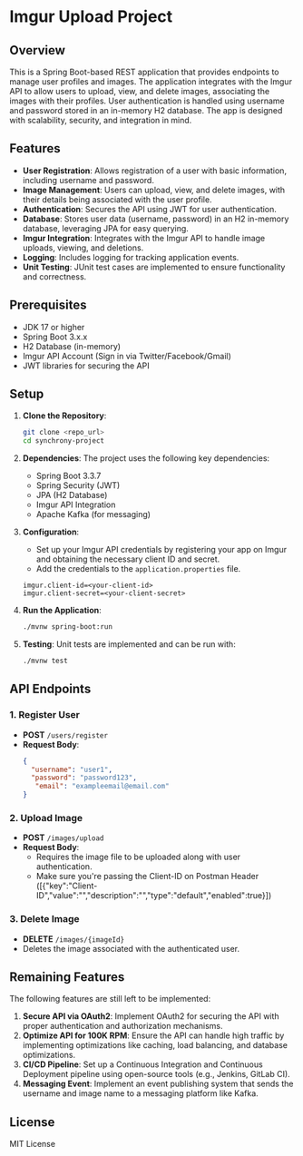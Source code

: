 # Imgur Upload Project

## Overview

This is a Spring Boot-based REST application that provides endpoints to manage user profiles and images. The application integrates with the Imgur API to allow users to upload, view, and delete images, associating the images with their profiles. User authentication is handled using username and password stored in an in-memory H2 database. The app is designed with scalability, security, and integration in mind.

## Features

- **User Registration**: Allows registration of a user with basic information, including username and password.
- **Image Management**: Users can upload, view, and delete images, with their details being associated with the user profile.
- **Authentication**: Secures the API using JWT for user authentication.
- **Database**: Stores user data (username, password) in an H2 in-memory database, leveraging JPA for easy querying.
- **Imgur Integration**: Integrates with the Imgur API to handle image uploads, viewing, and deletions.  
- **Logging**: Includes logging for tracking application events.
- **Unit Testing**: JUnit test cases are implemented to ensure functionality and correctness.

## Prerequisites

- JDK 17 or higher
- Spring Boot 3.x.x
- H2 Database (in-memory)
- Imgur API Account (Sign in via Twitter/Facebook/Gmail)
- JWT libraries for securing the API


## Setup

1. **Clone the Repository**:
   ```bash
   git clone <repo_url>
   cd synchrony-project
   ```

2. **Dependencies**: The project uses the following key dependencies:
   - Spring Boot 3.3.7
   - Spring Security (JWT)
   - JPA (H2 Database)
   - Imgur API Integration
   - Apache Kafka (for messaging)

3. **Configuration**:
   - Set up your Imgur API credentials by registering your app on Imgur and obtaining the necessary client ID and secret.
   - Add the credentials to the `application.properties` file.

   ```properties
   imgur.client-id=<your-client-id>
   imgur.client-secret=<your-client-secret>
   ```

4. **Run the Application**:
   ```bash
   ./mvnw spring-boot:run
   ```

5. **Testing**: Unit tests are implemented and can be run with:
   ```bash
   ./mvnw test
   ```

## API Endpoints

### 1. Register User

- **POST** `/users/register`
- **Request Body**:
  ```json
  {
    "username": "user1",
    "password": "password123",
     "email": "exampleemail@email.com"
  }
  ```

### 2. Upload Image

- **POST** `/images/upload`
- **Request Body**: 
  - Requires the image file to be uploaded along with user authentication.
  - Make sure you're passing the Client-ID on Postman Header ([{"key":"Client-ID","value":"<client-id-value>","description":"","type":"default","enabled":true}])
  
### 3. Delete Image

- **DELETE** `/images/{imageId}`
- Deletes the image associated with the authenticated user.


## Remaining Features

The following features are still left to be implemented:

1. **Secure API via OAuth2**: Implement OAuth2 for securing the API with proper authentication and authorization mechanisms.
2. **Optimize API for 100K RPM**: Ensure the API can handle high traffic by implementing optimizations like caching, load balancing, and database optimizations.
3. **CI/CD Pipeline**: Set up a Continuous Integration and Continuous Deployment pipeline using open-source tools (e.g., Jenkins, GitLab CI).
4. **Messaging Event**: Implement an event publishing system that sends the username and image name to a messaging platform like Kafka.

## License

MIT License
